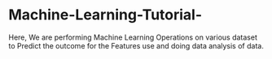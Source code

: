 # Machine-Learning-Tutorial-
Here, We are performing Machine Learning Operations on various dataset to Predict the outcome for the Features use and doing data analysis of data.
